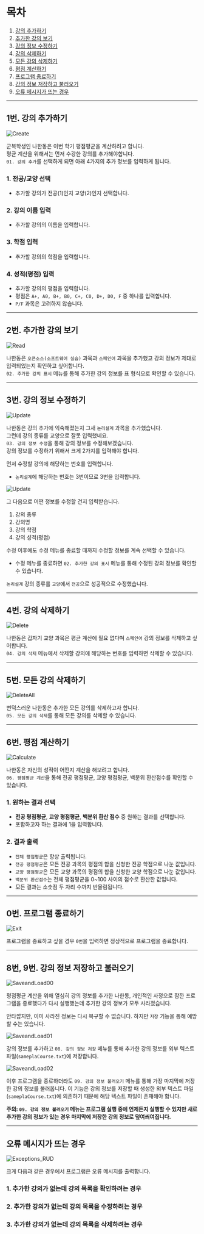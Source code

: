 # 목차
1. [강의 추가하기](#1번-강의-추가하기)
2. [추가한 강의 보기](#2번-추가한-강의-보기)
3. [강의 정보 수정하기](#3번-강의-정보-수정하기)
4. [강의 삭제하기](#4번-강의-삭제하기)
5. [모든 강의 삭제하기](#5번-모든-강의-삭제하기)
6. [평점 계산하기](#6번-평점-계산하기)
7. [프로그램 종료하기](#0번-프로그램-종료하기)
8. [강의 정보 저장하고 불러오기](#8번-9번-강의-정보-저장하고-불러오기)
9. [오류 메시지가 뜨는 경우](#오류-메시지가-뜨는-경우)
---

## **1번. 강의 추가하기**
![Create](https://github.com/22000546/2021OSSL_TeamProject/blob/main/screenshots/Create.png?raw=true)

군복학생인 나한동은 이번 학기 평점평균을 계산하려고 합니다.   
평균 계산을 위해서는 먼저 수강한 강의를 추가해야합니다.    
`01. 강의 추가`를 선택하게 되면 아래 4가지의 추가 정보를 입력하게 됩니다.

### **1. 전공/교양 선택**
  - 추가할 강의가 전공(1)인지 교양(2)인지 선택합니다.

### **2. 강의 이름 입력**
- 추가할 강의의 이름을 입력합니다.

### **3. 학점 입력**
- 추가할 강의의 학점을 입력합니다.

### **4. 성적(평점) 입력**
- 추가할 강의의 평점을 입력합니다.
- 평점은 `A+, A0, B+, B0, C+, C0, D+, D0, F` 중 하나를 입력합니다.
- `P/F` 과목은 고려하지 않습니다.
---

## **2번. 추가한 강의 보기**
![Read](https://github.com/22000546/2021OSSL_TeamProject/blob/main/screenshots/Read.png?raw=true)

나한동은 `오픈소스(소프트웨어 실습)` 과목과 `스페인어` 과목을 추가했고 강의 정보가 제대로 입력되었는지 확인하고 싶어합니다.    
`02. 추가한 강의 표시` 메뉴를 통해 추가한 강의 정보를 표 형식으로 확인할 수 있습니다.

---
## **3번. 강의 정보 수정하기**
![Update](https://github.com/22000546/2021OSSL_TeamProject/blob/main/screenshots/Update01.png?raw=true)

나한동은 강의 추가에 익숙해졌는지 그새 `논리설계` 과목을 추가했습니다.   
그런데 강의 종류를 교양으로 잘못 입력했네요.   
`03. 강의 정보 수정`을 통해 강의 정보를 수정해보겠습니다.   
강의 정보를 수정하기 위해서 크게 2가지를 입력해야 합니다.

먼저 수정할 강의에 해당하는 번호를 입력합니다.
- `논리설계`에 해당하는 번호는 3번이므로 3번을 입력합니다.

![Update](https://github.com/22000546/2021OSSL_TeamProject/blob/main/screenshots/Update02.png?raw=true)

그 다음으로 어떤 정보를 수정할 건지 입력받습니다.
1. 강의 종류
2. 강의명
3. 강의 학점
4. 강의 성적(평점)

수정 이후에도 수정 메뉴를 종료할 때까지 수정할 정보를 계속 선택할 수 있습니다.   
- 수정 메뉴를 종료하면  `02. 추가한 강의 표시` 메뉴를 통해 수정된 강의 정보를 확인할 수 있습니다.

`논리설계` 강의 종류를 `교양`에서 `전공`으로 성공적으로 수정했습니다.

---
## **4번. 강의 삭제하기**
![Delete](https://github.com/22000546/2021OSSL_TeamProject/blob/main/screenshots/Delete.png?raw=true)

나한동은 갑자기 교양 과목은 평균 계산에 필요 없다며 `스페인어` 강의 정보를 삭제하고 싶어합니다.   
`04. 강의 삭제` 메뉴에서 삭제할 강의에 해당하는 번호를 입력하면 삭제할 수 있습니다.

---
## **5번. 모든 강의 삭제하기**
![DeleteAll](https://github.com/22000546/2021OSSL_TeamProject/blob/main/screenshots/DeleteAll.png?raw=true)

변덕스러운 나한동은 추가한 모든 강의를 삭제하고자 합니다.   
`05. 모든 강의 삭제`를 통해 모든 강의를 삭제할 수 있습니다.

---
## **6번. 평점 계산하기**
![Calculate](https://github.com/22000546/2021OSSL_TeamProject/blob/main/screenshots/Calculate.png?raw=true)

나한동은 자신의 성적이 어떤지 계산을 해보려고 합니다.   
`06. 평점평균 계산`을 통해 전공 평점평균, 교양 평점평균, 백분위 환산점수를 확인할 수 있습니다.

### **1. 원하는 결과 선택**
  - **전공 평점평균**, **교양 평점평균**, **백분위 환산 점수** 중 원하는 결과를 선택합니다. 
  - 포함하고자 하는 결과에 1을 입력합니다.

### **2. 결과 출력**
  - `전체 평점평균`은 항상 출력됩니다.
  - `전공 평점평균`은 모든 전공 과목의 평점의 합을 신청한 전공 학점으로 나눈 값입니다.
  - `교양 평점평균`은 모든 교양 과목의 평점의 합을 신청한 교양 학점으로 나눈 값입니다.
  - `백분위 환산점수`는 전체 평점평균을 0~100 사이의 점수로 환산한 값입니다.
  - 모든 결과는 소숫점 두 자리 수까지 반올림됩니다.

---
## **0번. 프로그램 종료하기**
![Exit](https://github.com/22000546/2021OSSL_TeamProject/blob/main/screenshots/Exit.png?raw=true)

프로그램을 종료하고 싶을 경우 `0번`을 입력하면 정상적으로 프로그램을 종료합니다.

---
## **8번, 9번. 강의 정보 저장하고 불러오기**

![SaveandLoad00](https://github.com/22000546/2021OSSL_TeamProject/blob/main/screenshots/SaveandLoad00.png?raw=true)

평점평균 계산을 위해 열심히 강의 정보를 추가한 나한동,  개인적인 사정으로 잠깐 프로그램을 종료했다가 다시 실행했는데 추가한 강의 정보가 모두 사라졌습니다.

안타깝지만, 이미 사라진 정보는 다시 복구할 수 없습니다. 하지만 `저장` 기능을 통해 예방할 수는 있습니다.

![SaveandLoad01](https://github.com/22000546/2021OSSL_TeamProject/blob/main/screenshots/SaveandLoad01.png?raw=true)

강의 정보를 추가하고  `08. 강의 정보 저장` 메뉴를 통해 추가한 강의 정보를 외부 텍스트 파일(`sameplaCourse.txt`)에 저장합니다.

![SaveandLoad02](https://github.com/22000546/2021OSSL_TeamProject/blob/main/screenshots/SaveandLoad02.png?raw=true)

이후 프로그램을 종료하더라도 `09. 강의 정보 불러오기` 메뉴를 통해 가장 마지막에 저장한 강의 정보를 불러옵니다. 이 기능은 강의 정보를 저장할 때 생성한 외부 텍스트 파일(`sameplaCourse.txt`)에 의존하기 때문에 해당 텍스트 파일이 존재해야 합니다.

**주의: `09. 강의 정보 불러오기` 메뉴는 프로그램 실행 중에  언제든지 실행할 수 있지만 새로 추가한 강의 정보가 있는 경우 마지막에 저장한 강의 정보로 덮여씌여집니다.**

---
## **오류 메시지가 뜨는 경우**
![Exceptions_RUD](https://github.com/22000546/2021OSSL_TeamProject/blob/main/screenshots/Exceptions_RUD.png?raw=true)

크게 다음과 같은 경우에서 프로그램은 오류 메시지를 출력합니다.

### 1. 추가한 강의가 없는데 강의 목록을 확인하려는 경우
### 2. 추가한 강의가 없는데 강의 목록을 수정하려는 경우
### 3. 추가한 강의가 없는데 강의 목록을 삭제하려는 경우
